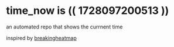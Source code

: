 # time_now is (( 1728097200513 ))

an automated repo that shows the currnent time

inspired by [breakingheatmap](https://github.com/breakingheatmap/breakingheatmap)